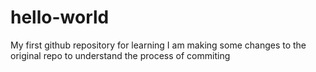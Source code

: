 # hello-world
My first github repository for learning
I am making some changes to the original repo to understand the process of commiting

